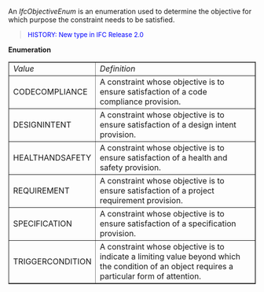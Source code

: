 ﻿An _IfcObjectiveEnum_ is an enumeration used to determine the objective for which purpose the constraint needs to be satisfied.

> <font color="#0000FF" size="-1"> HISTORY: New type in IFC Release
		  2.0</font>
> 


**Enumeration**

<table border="1"> 
		<tr> 
		  <td><i>Value</i></td> 
		  <td><i>Definition</i></td> 
		</tr> 
		<tr> 
		  <td>CODECOMPLIANCE</td> 
		  <td>A constraint whose objective is to ensure satisfaction of a code
			 compliance provision.</td> 
		</tr> 
		<tr> 
		  <td>DESIGNINTENT</td> 
		  <td>A constraint whose objective is to ensure satisfaction of a design
			 intent provision.</td> 
		</tr> 
		<tr> 
		  <td>HEALTHANDSAFETY</td> 
		  <td>A constraint whose objective is to ensure satisfaction of a health
			 and safety provision.</td> 
		</tr> 
		<tr> 
		  <td>REQUIREMENT</td> 
		  <td>A constraint whose objective is to ensure satisfaction of a project
			 requirement provision.</td> 
		</tr> 
		<tr> 
		  <td>SPECIFICATION</td> 
		  <td>A constraint whose objective is to ensure satisfaction of a
			 specification provision.</td> 
		</tr> 
		<tr> 
		  <td>TRIGGERCONDITION</td> 
		  <td>A constraint whose objective is to indicate a limiting value beyond
			 which the condition of an object requires a particular form of attention.</td> 
		</tr> 
	 </table>